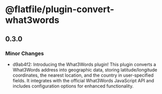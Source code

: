 # @flatfile/plugin-convert-what3words

## 0.3.0

### Minor Changes

- d9ab4f2: Introducing the What3Words plugin! This plugin converts a What3Words address into geographic data, storing latitude/longitude coordinates, the nearest location, and the country in user-specified fields. It integrates with the official What3Words JavaScript API and includes configuration options for enhanced functionality.
